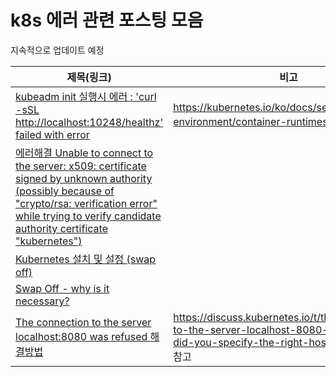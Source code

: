 # k8s 에러 관련 포스팅 모음

지속적으로 업데이트 예정

|제목(링크)|비고|
|---|---|
|[kubeadm init 실행시 에러 : 'curl -sSL http://localhost:10248/healthz' failed with error](https://almost-native.tistory.com/415)|https://kubernetes.io/ko/docs/setup/production-environment/container-runtimes/ 참고|
|[에러해결 Unable to connect to the server: x509: certificate signed by unknown authority (possibly because of "crypto/rsa: verification error" while trying to verify candidate authority certificate "kubernetes")](https://jmholly.tistory.com/entry/%EC%97%90%EB%9F%AC%ED%95%B4%EA%B2%B0-Unable-to-connect-to-the-server-x509-certificate-signed-by-unknown-authority-possibly-because-of-cryptorsa-verification-error-while-trying-to-verify-candidate-authority-certificate-kubernetes)||
|[Kubernetes 설치 및 설정 (swap off)](https://usquebath.tistory.com/2)||
|[Swap Off - why is it necessary?](https://discuss.kubernetes.io/t/swap-off-why-is-it-necessary/6879)||
|[The connection to the server localhost:8080 was refused 해결방법](https://twofootdog.tistory.com/82)|https://discuss.kubernetes.io/t/the-connection-to-the-server-localhost-8080-was-refused-did-you-specify-the-right-host-or-port/1464 참고|